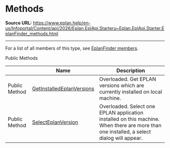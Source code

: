 # Methods

**Source URL:** https://www.eplan.help/en-us/Infoportal/Content/api/2026/Eplan.EplApi.Starteru~Eplan.EplApi.Starter.EplanFinder_methods.html

---

For a list of all members of this type, see [EplanFinder members](Eplan.EplApi.Starteru~Eplan.EplApi.Starter.EplanFinder_members.html).

Public Methods

|  | Name | Description |
| --- | --- | --- |
| Public Method | [GetInstalledEplanVersions](Eplan.EplApi.Starteru~Eplan.EplApi.Starter.EplanFinder~GetInstalledEplanVersions.html) | Overloaded. Get EPLAN versions which are currently installed on local machine. |
| Public Method | [SelectEplanVersion](Eplan.EplApi.Starteru~Eplan.EplApi.Starter.EplanFinder~SelectEplanVersion.html) | Overloaded. Select one EPLAN application installed on this machine. When there are more than one installed, a select dialog will appear. |


